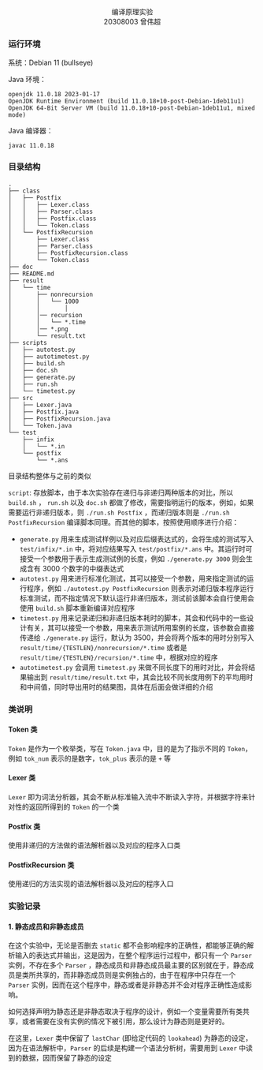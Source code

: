 <center>编译原理实验</center>

<center>20308003 曾伟超</center>

### 运行环境

系统：Debian 11 (bullseye)

Java 环境：

```shell
openjdk 11.0.18 2023-01-17
OpenJDK Runtime Environment (build 11.0.18+10-post-Debian-1deb11u1)
OpenJDK 64-Bit Server VM (build 11.0.18+10-post-Debian-1deb11u1, mixed mode)
```

Java 编译器：

```shell
javac 11.0.18
```

### 目录结构

```shell
.
├── class
│   ├── Postfix
│   │   ├── Lexer.class
│   │   ├── Parser.class
│   │   ├── Postfix.class
│   │   └── Token.class
│   └── PostfixRecursion
│       ├── Lexer.class
│       ├── Parser.class
│       ├── PostfixRecursion.class
│       └── Token.class
├── doc
├── README.md
├── result
│   └── time
│       ├── nonrecursion
│       │   └── 1000
│       │		│
│       │── recursion
│       │   └── *.time
│       │── *.png
│       └── result.txt
├── scripts
│   ├── autotest.py
│   ├── autotimetest.py
│   ├── build.sh
│   ├── doc.sh
│   ├── generate.py
│   ├── run.sh
│   └── timetest.py
├── src
│   ├── Lexer.java
│   ├── Postfix.java
│   ├── PostfixRecursion.java
│   └── Token.java
└── test
    ├── infix
    │   └── *.in
    └── postfix
        └── *.ans
```

目录结构整体与之前的类似

`script`: 存放脚本，由于本次实验存在递归与非递归两种版本的对比，所以 `build.sh` ， `run.sh` 以及 `doc.sh` 都做了修改，需要指明运行的版本，例如，如果需要运行非递归版本，则 `./run.sh Postfix` ，而递归版本则是 `./run.sh PostfixRecursion` 编译脚本同理。而其他的脚本，按照使用顺序进行介绍：

- `generate.py` 用来生成测试样例以及对应后缀表达式的，会将生成的测试写入 `test/infix/*.in` 中，将对应结果写入 `test/postfix/*.ans` 中。其运行时可接受一个参数用于表示生成测试例的长度，例如 `./generate.py 3000` 则会生成含有 3000 个数字的中缀表达式
- `autotest.py` 用来进行标准化测试，其可以接受一个参数，用来指定测试的运行程序，例如 `./autotest.py PostfixRecursion` 则表示对递归版本程序运行标准测试，而不指定情况下默认运行非递归版本，测试前该脚本会自行使用会使用 `build.sh` 脚本重新编译对应程序
- `timetest.py` 用来记录递归和非递归版本耗时的脚本，其会和代码中的一些设计有关，其可以接受一个参数，用来表示测试所用案例的长度，该参数会直接传递给 `./generate.py` 运行，默认为 3500，并会将两个版本的用时分别写入 `result/time/{TESTLEN}/nonrecursion/*.time` 或者是 `result/time/{TESTLEN}/recursion/*.time` 中，根据对应的程序
- `autotimetest.py` 会调用 `timetest.py` 来做不同长度下的用时对比，并会将结果输出到 `result/time/result.txt` 中，其会比较不同长度用例下的平均用时和中间值，同时导出用时的结果图，具体在后面会做详细的介绍

### 类说明

#### Token 类

`Token` 是作为一个枚举类，写在 `Token.java` 中，目的是为了指示不同的 `Token`，例如 `tok_num` 表示的是数字，`tok_plus` 表示的是 `+` 等

#### Lexer 类

`Lexer` 即为词法分析器，其会不断从标准输入流中不断读入字符，并根据字符来针对性的返回所得到的 `Token` 的一个类

#### Postfix 类

使用非递归的方法做的语法解析器以及对应的程序入口类

#### PostfixRecursion 类

使用递归的方法实现的语法解析器以及对应的程序入口

### 实验记录

#### 1. 静态成员和非静态成员

在这个实验中，无论是否删去 `static` 都不会影响程序的正确性，都能够正确的解析输入的表达式并输出，这是因为，在整个程序运行过程中，都只有一个 `Parser` 实例，不存在多个 `Parser` ，静态成员和非静态成员最主要的区别就在于，静态成员是类所共享的，而非静态成员则是实例独占的，由于在程序中只存在一个 `Parser` 实例，因而在这个程序中，静态或者是非静态并不会对程序正确性造成影响。

如何选择声明为静态还是非静态取决于程序的设计，例如一个变量需要所有类共享，或者需要在没有实例的情况下被引用，那么设计为静态则是更好的。

在这里，`Lexer` 类中保留了 `lastChar` (即给定代码的 `lookahead`) 为静态的设定，因为在语法解析中，`Parser` 的后续是构建一个语法分析树，需要用到 `Lexer` 中读到的数据，因而保留了静态的设定

